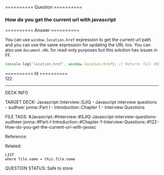 ========== Question ==========  

### How do you get the current url with javascript  

========== Answer ==========  

You can use `window.location.href` expression to get the current url path and you can use the same expression for updating the URL too. You can also use `document.URL` for read-only purposes but this solution has issues in FF.

```javascript
console.log('location.href', window.location.href); // Returns full URL
```

========== Id ==========  
122

---

DECK INFO

TARGET DECK: Javascript::Interview::SJIQ - Javascript interview questions - sudheer jonna::Part I - Introduction::Chapter 1 - Interview Questions

FILE TAGS: #Javascript::#Interview::#SJIQ-Javascript-interview-questions-sudheer-jonna::#Part-I-Introduction::#Chapter-1-Interview-Questions::#122-How-do-you-get-the-current-url-with-javasc

Reference:

Related:

```dataview
LIST
where file.name = this.file.name
```

QUESTION STATUS: Safe to store
